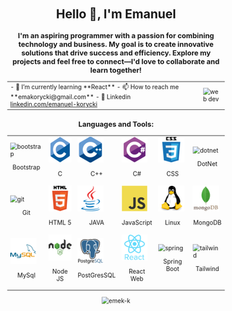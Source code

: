 <h1 align="center">Hello 👋, I'm Emanuel</h1>
<h3 align="center">I'm an aspiring programmer with a passion for combining technology and business. My goal is to create innovative solutions that drive success and efficiency. Explore my projects and feel free to connect—I'd love to collaborate and learn together!</h3>

<table>
  <tr>
    <td>
      - 🌱 I’m currently learning **React**
      - 📫 How to reach me **emakorycki@gmail.com**
      - 📌 Linkedin <a href="https://www.linkedin.com/in/emanuel-korycki-742321252/" target="blank">linkedin.com/emanuel-korycki</a>
    </td>
    <td>
      <img src="https://cdn.dribbble.com/users/1732368/screenshots/6553872/web_developer.gif" alt="web dev" width="60" height="60"/>
    </td>
  </tr>
</table>



<h3 align="center">Languages and Tools:</h3>
<div>
  <table align="center">
    <tr>
      <td><img src="https://cdn-icons-png.freepik.com/512/5968/5968667.png" alt="bootstrap" width="60" height="60"/><p align="center">Bootstrap</p></td>
      <td><img src="https://raw.githubusercontent.com/devicons/devicon/master/icons/c/c-original.svg" alt="c" width="60" height="60"/><p align="center">C</p></td>
      <td><img src="https://raw.githubusercontent.com/devicons/devicon/master/icons/cplusplus/cplusplus-original.svg" alt="cplusplus" width="60" height="60"/><p align="center">C++</p></td>
      <td><img src="https://raw.githubusercontent.com/devicons/devicon/master/icons/csharp/csharp-original.svg" alt="csharp" width="60" height="60"/><p align="center">C#</p></td>
      <td><img src="https://raw.githubusercontent.com/devicons/devicon/master/icons/css3/css3-original-wordmark.svg" alt="css3" width="60" height="60"/><p align="center">CSS</p></td>
      <td><img src="https://upload.wikimedia.org/wikipedia/commons/thumb/e/ee/.NET_Core_Logo.svg/2048px-.NET_Core_Logo.svg.png" alt="dotnet" width="60" height="60"/><p align="center">DotNet</p></td>
      </tr>
    <tr>
      <td><img src="https://www.vectorlogo.zone/logos/git-scm/git-scm-icon.svg" alt="git" width="60" height="60"/><p align="center">Git</p></td>
      <td><img src="https://raw.githubusercontent.com/devicons/devicon/master/icons/html5/html5-original-wordmark.svg" alt="html5" width="60" height="60"/><p align="center">HTML 5</p></td>
      <td><img src="https://raw.githubusercontent.com/devicons/devicon/master/icons/java/java-original.svg" alt="java" width="60" height="60"/><p align="center">JAVA</p></td>
      <td><img src="https://raw.githubusercontent.com/devicons/devicon/master/icons/javascript/javascript-original.svg" alt="javascript" width="60" height="60"/><p align="center">JavaScript</p></td>
      <td><img src="https://raw.githubusercontent.com/devicons/devicon/master/icons/linux/linux-original.svg" alt="linux" width="60" height="60"/><p align="center">Linux</p></td>
      <td><img src="https://raw.githubusercontent.com/devicons/devicon/master/icons/mongodb/mongodb-original-wordmark.svg" alt="mongodb" width="60" height="60"/><p align="center">MongoDB</p></td>
      </tr>
    <tr>
      <td><img src="https://raw.githubusercontent.com/devicons/devicon/master/icons/mysql/mysql-original-wordmark.svg" alt="mysql" width="60" height="60"/><p align="center">MySql</p></td>
      <td><img src="https://raw.githubusercontent.com/devicons/devicon/master/icons/nodejs/nodejs-original-wordmark.svg" alt="nodejs" width="60" height="60"/><p align="center">Node JS</p></td>
      <td><img src="https://raw.githubusercontent.com/devicons/devicon/master/icons/postgresql/postgresql-original-wordmark.svg" alt="postgresql" width="60" height="60"/><p align="center">PostGresSQL</p></td>
      <td><img src="https://raw.githubusercontent.com/devicons/devicon/master/icons/react/react-original-wordmark.svg" alt="react" width="60" height="60"/><p align="center">React Web</p></td>
      <td><img src="https://www.vectorlogo.zone/logos/springio/springio-icon.svg" alt="spring" width="60" height="60"/><p align="center">Spring Boot</p></td>
      <td><img src="https://www.vectorlogo.zone/logos/tailwindcss/tailwindcss-icon.svg" alt="tailwind" width="60" height="60"/><p align="center">Tailwind</p></td>
    </tr>
  </table>
</div>


<p align="center"><img align="center" src="https://github-readme-stats.vercel.app/api/top-langs?username=emek-k&show_icons=true&locale=en&layout=compact" alt="emek-k" /></p>
